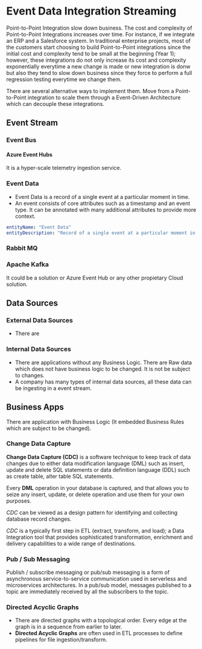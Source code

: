 # Event Data Integration Streaming

Point-to-Point Integration slow down business. The cost and complexity of Point-to-Point Integrations increases over time. For instance, if we integrate an ERP and a Salesforce system.
In traditional enterprise projects, most of the customers start choosing to build Point-to-Point integrations since the initial cost and complexity tend to be small at the beginning (Year 1); however, these integrations do not only increase its cost and complexity exponentially everytime a new change is made or new integration is donw but also they tend to slow down business since they force to perform a full regression testing everytime we change them.

There are several alternative ways to implement them. Move from a Point-to-Point integration to scale them through a Event-Driven Architecture which can decouple these integrations.

## Event Stream

### Event Bus

#### Azure Event Hubs

It is a hyper-scale telemetry ingestion service.

### Event Data

* Event Data is a record of a single event at a particular moment in time.
* An event consists of core attributes such as a timestamp and an event type. It can be annotated with many additional attributes to provide more context.

```yaml
entityName: "Event Data"
entityDescription: "Record of a single event at a particular moment in time"
```

### Rabbit MQ

### Apache Kafka

It could be a solution or Azure Event Hub or any other propietary Cloud solution.

## Data Sources

### External Data Sources

* There are

### Internal Data Sources

* There are applications without any Business Logic. There are Raw data which does not have business logic to be changed. It is not be subject to changes.
* A company has many types of internal data sources, all these data can be ingesting in a event stream.

## Business Apps

There are application with Business Logic (It embedded Business Rules which are subject to be changed).

### Change Data Capture

**Change Data Capture (CDC)** is a software technique to keep track of data changes due to either data modification language (DML) such as insert, update and delete SQL statements or data definition language (DDL) such as create table, alter table SQL statements.  

Every **DML** operation in your database is captured, and that allows you to seize any insert, update, or delete operation and use them for your own purposes.

*CDC* can be viewed as a design pattern for identifying and collecting database record changes.

*CDC* is a typically first step in ETL (extract, transform, and load); a Data Integration tool that provides sophisticated transformation, enrichment and delivery capabilities to a wide range of destinations.

### Pub / Sub Messaging

Publish / subscribe messaging or pub/sub messaging is a form of asynchronous service-to-service communication used in serverless and microservices architectures. In a pub/sub model, messages published to a topic are immediately received by all the subscribers to the topic.

### Directed Acyclic Graphs

* There are directed graphs with a topological order. Every edge at the graph is in a sequence from earlier to later.
* **Directed Acyclic Graphs** are often used in ETL processes to define pipelines for file ingestion/transform.

